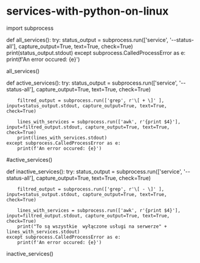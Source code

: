 # services-with-python-on-linux
import subprocess

def all_services():
    try:
        status_output = subprocess.run(['service', '--status-all'], capture_output=True, text=True, check=True)
        print(status_output.stdout)
    except subprocess.CalledProcessError as e:
        print(f'An error occured: {e}')

all_services()

def active_services():
    try:
        status_output = subprocess.run(['service', '--status-all'], capture_output=True, text=True, check=True)

        filtred_output = subprocess.run(['grep', r'\[ + \]' ], input=status_output.stdout, capture_output=True, text=True, check=True)

        lines_with_services = subprocess.run(['awk', r'{print $4}'], input=filtred_output.stdout, capture_output=True, text=True, check=True)
        print(lines_with_services.stdout)
    except subprocess.CalledProcessError as e:
        print(f'An error occured: {e}')

#active_services()

def inactive_services():
    try:
        status_output = subprocess.run(['service', '--status-all'], capture_output=True, text=True, check=True)

        filtred_output = subprocess.run(['grep', r'\[ - \]' ], input=status_output.stdout, capture_output=True, text=True, check=True)

        lines_with_services = subprocess.run(['awk', r'{print $4}'], input=filtred_output.stdout, capture_output=True, text=True, check=True)
        print("To są wszystkie  wyłączone usługi na serwerze" + lines_with_services.stdout)
    except subprocess.CalledProcessError as e:
        print(f'An error occured: {e}')

inactive_services()
